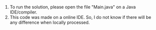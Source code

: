 1) To run the solution, please open the file "Main.java" on a Java IDE/compiler.
2) This code was made on a online IDE. So, I do not know if there will be any difference when locally processed.
